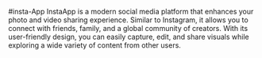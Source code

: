 #insta-App
InstaApp is a modern social media platform that enhances your photo and video sharing experience. Similar to Instagram, it allows you to connect with friends, family, and a global community of creators. With its user-friendly design, you can easily capture, edit, and share visuals while exploring a wide variety of content from other users.
